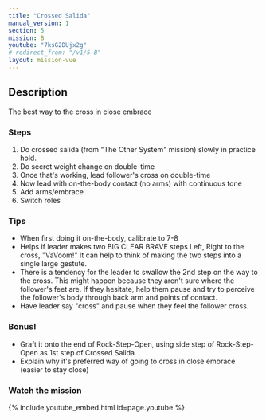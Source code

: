 ```yaml
---
title: "Crossed Salida"
manual_version: 1
section: 5
mission: B
youtube: "7ksG2DUjx2g"
# redirect_from: "/v1/5-B"
layout: mission-vue
---
```




## Description

The best way to the cross in close embrace

### Steps

1. Do crossed salida (from "The Other System" mission) slowly in practice hold. 
2. Do secret weight change on double-time
3. Once that's working, lead follower's cross on double-time
4. Now lead with on-the-body contact (no arms) with continuous tone
5. Add arms/embrace
6. Switch roles

### Tips

* When first doing it on-the-body, calibrate to 7-8
* Helps if leader makes two BIG CLEAR BRAVE steps Left, Right to the cross, "VaVoom!" It can help to think of making the two steps into a single large gestute. 
* There is a tendency for the leader to swallow the 2nd step on the way to the cross. This might happen because they aren't sure where the follower's feet are. If they hesitate, help them pause and try to perceive the follower's body through back arm and points of contact. 
* Have leader say "cross" and pause when they feel the follower cross. 

### Bonus!

* Graft it onto the end of Rock-Step-Open, using side step of Rock-Step-Open as 1st step of Crossed Salida
* Explain why it's preferred way of going to cross in close embrace (easier to stay close)

### Watch the mission

{% include youtube_embed.html id=page.youtube %}


